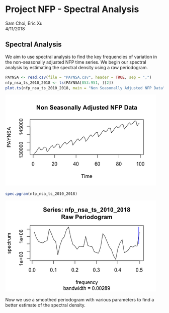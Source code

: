 # Project NFP - Spectral Analysis
Sam Choi, Eric Xu  
4/11/2018  



## Spectral Analysis

We aim to use spectral analysis to find the key frequencies of variation in the non-seasonally adjusted NFP time series. We begin our spectral analysis by estimating the spectral density using a raw periodogram.


```r
PAYNSA <- read.csv(file = "PAYNSA.csv", header = TRUE, sep = ",")
nfp_nsa_ts_2010_2018 <- ts(PAYNSA[853:951, ][2])
plot.ts(nfp_nsa_ts_2010_2018, main = "Non Seasonally Adjusted NFP Data")
```

![](project-nfp-spectral_files/figure-html/periodogram-1.png)<!-- -->

```r
spec.pgram(nfp_nsa_ts_2010_2018)
```

![](project-nfp-spectral_files/figure-html/periodogram-2.png)<!-- -->

Now we use a smoothed periodogram with various parameters to find a better estimate of the spectral density.
